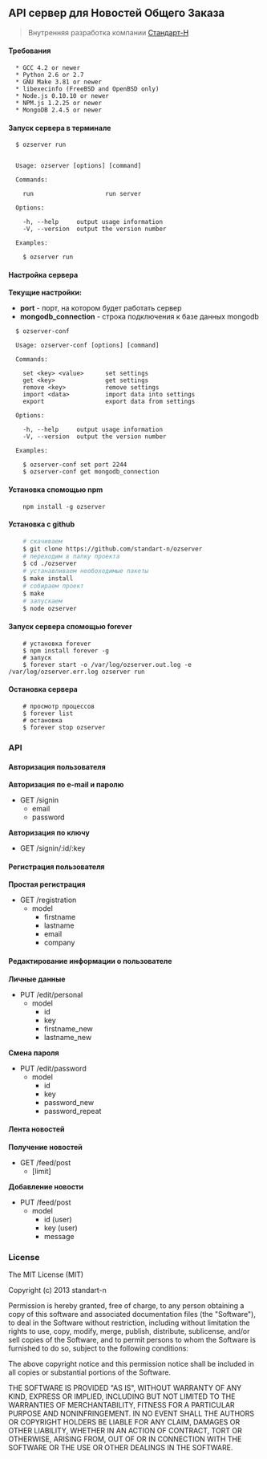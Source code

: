 ## API сервер для Новостей Общего Заказа

> Внутренняя разработка компании [Стандарт-Н](http://standart-n.ru/)

#### Требования

```
  * GCC 4.2 or newer
  * Python 2.6 or 2.7
  * GNU Make 3.81 or newer
  * libexecinfo (FreeBSD and OpenBSD only)
  * Node.js 0.10.10 or newer
  * NPM.js 1.2.25 or newer
  * MongoDB 2.4.5 or newer
```

#### Запуск сервера в терминале

```
  $ ozserver run
```


```
  
  Usage: ozserver [options] [command]

  Commands:

    run                    run server

  Options:

    -h, --help     output usage information
    -V, --version  output the version number

  Examples:

    $ ozserver run
```

#### Настройка сервера

**Текущие настройки:**

 - **port** -  порт, на котором будет работать сервер
 - **mongodb_connection** - строка подключения к базе данных mongodb

```
  $ ozserver-conf
```


```
  Usage: ozserver-conf [options] [command]

  Commands:

    set <key> <value>      set settings
    get <key>              get settings
    remove <key>           remove settings
    import <data>          import data into settings
    export                 export data from settings

  Options:

    -h, --help     output usage information
    -V, --version  output the version number

  Examples:

    $ ozserver-conf set port 2244
    $ ozserver-conf get mongodb_connection
```

#### Установка спомощью npm 

```
	npm install -g ozserver	
```

#### Установка с github

```bash
	# скачиваем
	$ git clone https://github.com/standart-n/ozserver
	# переходим в папку проекта
	$ cd ./ozserver
	# устанавливаем необоходимые пакеты
	$ make install
	# собираем проект 
	$ make
	# запускаем
	$ node ozserver
```

#### Запуск сервера спомощью forever

```
	# установка forever
	$ npm install forever -g
	# запуск
	$ forever start -o /var/log/ozserver.out.log -e /var/log/ozserver.err.log ozserver run
```

#### Остановка сервера

```
	# просмотр процессов
	$ forever list
	# остановка
	$ forever stop ozserver
```

### API


#### Авторизация пользователя

**Авторизация по e-mail и паролю**

 - GET /signin
   - email
   - password

**Авторизация по ключу**

 - GET /signin/:id/:key


#### Регистрация пользователя
  
**Простая регистрация**  

 - GET /registration
   - model
     - firstname
     - lastname
     - email
     - company

#### Редактирование информации о пользователе

**Личные данные**

 - PUT /edit/personal
   - model
     - id
     - key
     - firstname\_new
     - lastname\_new

**Смена пароля**
 - PUT /edit/password
   - model
     - id
     - key
     - password\_new
     - password\_repeat

#### Лента новостей

**Получение новостей**

 - GET /feed/post
   - [limit]

**Добавление новости**

 - PUT /feed/post
   - model
     - id (user)
     - key (user)
     - message



### License

The MIT License (MIT)

Copyright (c) 2013 standart-n

Permission is hereby granted, free of charge, to any person obtaining a copy of
this software and associated documentation files (the "Software"), to deal in
the Software without restriction, including without limitation the rights to
use, copy, modify, merge, publish, distribute, sublicense, and/or sell copies of
the Software, and to permit persons to whom the Software is furnished to do so,
subject to the following conditions:

The above copyright notice and this permission notice shall be included in all
copies or substantial portions of the Software.

THE SOFTWARE IS PROVIDED "AS IS", WITHOUT WARRANTY OF ANY KIND, EXPRESS OR
IMPLIED, INCLUDING BUT NOT LIMITED TO THE WARRANTIES OF MERCHANTABILITY, FITNESS
FOR A PARTICULAR PURPOSE AND NONINFRINGEMENT. IN NO EVENT SHALL THE AUTHORS OR
COPYRIGHT HOLDERS BE LIABLE FOR ANY CLAIM, DAMAGES OR OTHER LIABILITY, WHETHER
IN AN ACTION OF CONTRACT, TORT OR OTHERWISE, ARISING FROM, OUT OF OR IN
CONNECTION WITH THE SOFTWARE OR THE USE OR OTHER DEALINGS IN THE SOFTWARE.



